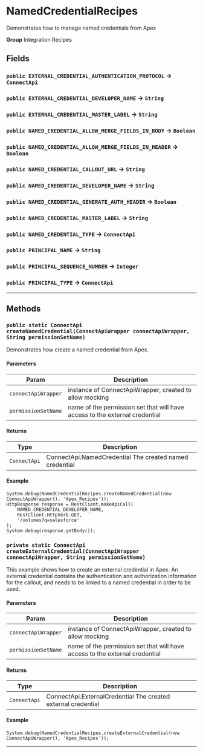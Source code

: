 # NamedCredentialRecipes

Demonstrates how to manage named credentials from Apex


**Group** Integration Recipes

## Fields

### `public EXTERNAL_CREDENTIAL_AUTHENTICATION_PROTOCOL` → `ConnectApi`


### `public EXTERNAL_CREDENTIAL_DEVELOPER_NAME` → `String`


### `public EXTERNAL_CREDENTIAL_MASTER_LABEL` → `String`


### `public NAMED_CREDENTIAL_ALLOW_MERGE_FIELDS_IN_BODY` → `Boolean`


### `public NAMED_CREDENTIAL_ALLOW_MERGE_FIELDS_IN_HEADER` → `Boolean`


### `public NAMED_CREDENTIAL_CALLOUT_URL` → `String`


### `public NAMED_CREDENTIAL_DEVELOPER_NAME` → `String`


### `public NAMED_CREDENTIAL_GENERATE_AUTH_HEADER` → `Boolean`


### `public NAMED_CREDENTIAL_MASTER_LABEL` → `String`


### `public NAMED_CREDENTIAL_TYPE` → `ConnectApi`


### `public PRINCIPAL_NAME` → `String`


### `public PRINCIPAL_SEQUENCE_NUMBER` → `Integer`


### `public PRINCIPAL_TYPE` → `ConnectApi`


---
## Methods
### `public static ConnectApi createNamedCredential(ConnectApiWrapper connectApiWrapper, String permissionSetName)`

Demonstrates how create a named credential from Apex.

#### Parameters

|Param|Description|
|---|---|
|`connectApiWrapper`|instance of ConnectApiWrapper, created to allow mocking|
|`permissionSetName`|name of the permission set that will have access to the external credential|

#### Returns

|Type|Description|
|---|---|
|`ConnectApi`|ConnectApi.NamedCredential The created named credential|

#### Example
```apex
System.debug(NamedCredentialRecipes.createNamedCredential(new ConnectApiWrapper(), 'Apex_Recipes'));
HttpResponse response = RestClient.makeApiCall(
    NAMED_CREDENTIAL_DEVELOPER_NAME,
    RestClient.HttpVerb.GET,
    '/volumes?q=salesforce'
);
System.debug(response.getBody());
```


### `private static ConnectApi createExternalCredential(ConnectApiWrapper connectApiWrapper, String permissionSetName)`

This example shows how to create an external credential in Apex. An external credential contains the authentication and authorization information for the callout, and needs to be linked to a named credential in order to be used.

#### Parameters

|Param|Description|
|---|---|
|`connectApiWrapper`|instance of ConnectApiWrapper, created to allow mocking|
|`permissionSetName`|name of the permission set that will have access to the external credential|

#### Returns

|Type|Description|
|---|---|
|`ConnectApi`|ConnectApi.ExternalCredential The created external credential|

#### Example
```apex
System.debug(NamedCredentialRecipes.createExternalCredential(new ConnectApiWrapper(), 'Apex_Recipes'));
```


---
